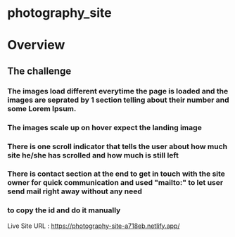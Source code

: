 # photography_site

# Overview

## The challenge
### The images load different everytime the page is loaded and the images are seprated by 1 section telling about their number and some Lorem Ipsum. 
### The images scale up on hover expect the landing image
### There is one scroll indicator that tells the user about how much site he/she has scrolled and how much is still left
### There is contact section at the end to get in touch with the site owner for quick communication and used "mailto:" to let user send mail right away without any need
###  to copy the id and do it manually

Live Site URL : https://photography-site-a718eb.netlify.app/
